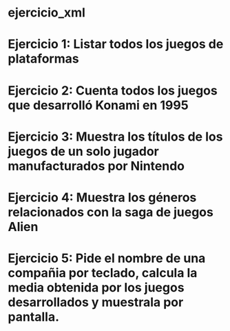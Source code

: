 # ejercicio_xml

# Ejercicio 1: 	Listar todos los juegos de plataformas

# Ejercicio 2: 	Cuenta todos los juegos que desarrolló Konami en 1995

# Ejercicio 3: 	Muestra los títulos de los juegos de un solo jugador manufacturados por Nintendo

# Ejercicio 4: 	Muestra los géneros relacionados con la saga de juegos Alien

# Ejercicio 5: Pide el nombre de una compañia por teclado, calcula la media obtenida por los juegos desarrollados y muestrala por pantalla. 
